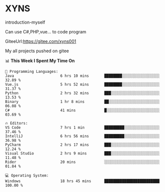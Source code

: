 # XYNS
introduction-myself

Can use C#,PHP,vue... to code program

GiteeUrl:https://gitee.com/xyns001

My all projects pushed on gitee

<!--START_SECTION:waka-->
📊 **This Week I Spent My Time On** 

```text
💬 Programming Languages: 
Java                     6 hrs 10 mins       ████████░░░░░░░░░░░░░░░░░   32.89 % 
Vue.js                   5 hrs 52 mins       ████████░░░░░░░░░░░░░░░░░   31.37 % 
Python                   2 hrs 32 mins       ███░░░░░░░░░░░░░░░░░░░░░░   13.53 % 
Binary                   1 hr 8 mins         ██░░░░░░░░░░░░░░░░░░░░░░░   06.08 % 
C#                       41 mins             █░░░░░░░░░░░░░░░░░░░░░░░░   03.69 % 

🔥 Editors: 
VS Code                  7 hrs 1 min         █████████░░░░░░░░░░░░░░░░   37.46 % 
IntelliJ                 6 hrs 56 mins       █████████░░░░░░░░░░░░░░░░   36.98 % 
PyCharm                  2 hrs 17 mins       ███░░░░░░░░░░░░░░░░░░░░░░   12.24 % 
Visual Studio            2 hrs 9 mins        ███░░░░░░░░░░░░░░░░░░░░░░   11.48 % 
Rider                    20 mins             ░░░░░░░░░░░░░░░░░░░░░░░░░   01.84 % 

💻 Operating System: 
Windows                  18 hrs 45 mins      █████████████████████████   100.00 % 
```


<!--END_SECTION:waka-->
